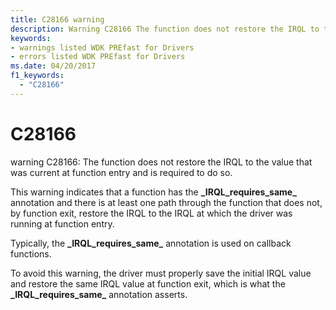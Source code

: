 ```yaml
---
title: C28166 warning
description: Warning C28166 The function does not restore the IRQL to the value that was current at function entry and is required to do so.
keywords:
- warnings listed WDK PREfast for Drivers
- errors listed WDK PREfast for Drivers
ms.date: 04/20/2017
f1_keywords: 
  - "C28166"
---
```


# C28166


warning C28166: The function does not restore the IRQL to the value that was current at function entry and is required to do so.

This warning indicates that a function has the **\_IRQL\_requires\_same\_** annotation and there is at least one path through the function that does not, by function exit, restore the IRQL to the IRQL at which the driver was running at function entry.

Typically, the **\_IRQL\_requires\_same\_** annotation is used on callback functions.

To avoid this warning, the driver must properly save the initial IRQL value and restore the same IRQL value at function exit, which is what the **\_IRQL\_requires\_same\_** annotation asserts.

